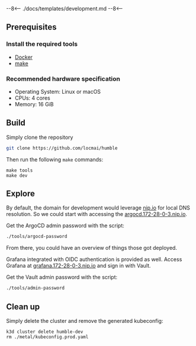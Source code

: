 --8<--
./docs/templates/development.md
--8<--

## Prerequisites

### Install the required tools

- [Docker](https://www.docker.com/)
- [make](https://www.gnu.org/software/make/manual/make.html)

### Recommended hardware specification

- Operating System: Linux or macOS
- CPUs: 4 cores
- Memory: 16 GiB

## Build

Simply clone the repository

```sh
git clone https://github.com/locmai/humble
```

Then run the following `make` commands:

```shell
make tools
make dev
```
## Explore

By default, the domain for development would leverage [nip.io](https://nip.io) for local DNS resolution. So we could start with accessing the [argocd.172-28-0-3.nip.io](https://argocd.172-28-0-3.nip.io).

Get the ArgoCD admin password with the script:

```sh
./tools/argocd-password
```

From there, you could have an overview of things those got deployed.

Grafana integrated with OIDC authentication is provided as well. Access Grafana at [grafana.172-28-0-3.nip.io](https://grafana.172-28-0-3.nip.io) and sign in with Vault.

Get the Vault admin password with the script:

```sh
./tools/admin-password
```

## Clean up

Simply delete the cluster and remove the generated kubeconfig:

```
k3d cluster delete humble-dev
rm ./metal/kubeconfig.prod.yaml
```
